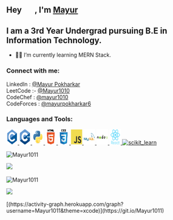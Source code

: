 ## Hey <img src="https://github.com/TheDudeThatCode/TheDudeThatCode/blob/master/Assets/Hi.gif" height = "15" width="29">, I'm [Mayur](https://github.com/Mayur1011) 
<h2 align="left">I am a 3rd Year Undergrad pursuing B.E in Information Technology.</h2>

<!-- To show profile views -->
<!-- <p align="left"> <img src="https://komarev.com/ghpvc/?username=Mayur1011&label=Profile%20views&color=0e75b6&style=flat" alt="Mayur1011" /> </p> -->

- 👨‍💻 I’m currently learning MERN Stack.

### Connect with me:

LinkedIn : [@Mayur Pokharkar](https://www.linkedin.com/in/mayur-pokharkar/) <br/>
LeetCode :- [@Mayur1010](https://leetcode.com/_4D/) <br/>
CodeChef : [@mayur1010](https://www.codechef.com/users/mayur1010) <br/>
CodeForces : [@mayurpokharkar6](https://codeforces.com/profile/mayurpokharkar6) <br/>

<h3 align="left">Languages and Tools:</h3>
<p align="left"> <a href="https://www.cprogramming.com/" target="_blank"> <img src="https://raw.githubusercontent.com/devicons/devicon/master/icons/c/c-original.svg" alt="c" width="30" height="40"/> </a> 
<a href="https://www.w3schools.com/cpp/" target="_blank"> <img src="https://raw.githubusercontent.com/devicons/devicon/master/icons/cplusplus/cplusplus-original.svg" alt="cplusplus" width="30" height="40"/> </a> 
<a href="https://www.python.org" target="_blank"> <img src="https://raw.githubusercontent.com/devicons/devicon/master/icons/python/python-original.svg" alt="python" width="30" height="40"/> </a>
<a href="https://www.w3.org/html/" target="_blank"> <img src="https://raw.githubusercontent.com/devicons/devicon/master/icons/html5/html5-original-wordmark.svg" alt="html5" width="30" height="40"/> </a>  
<a href="https://www.w3schools.com/css/" target="_blank"> <img src="https://raw.githubusercontent.com/devicons/devicon/master/icons/css3/css3-original-wordmark.svg" alt="css3" width="30" height="40"/> </a> 
<a href="https://developer.mozilla.org/en-US/docs/Web/JavaScript" target="_blank"> <img src="https://raw.githubusercontent.com/devicons/devicon/master/icons/javascript/javascript-original.svg" alt="javascript" width="30" height="40"/> </a> 
<a href="https://www.mysql.com/" target="_blank"> <img src="https://raw.githubusercontent.com/devicons/devicon/master/icons/mysql/mysql-original-wordmark.svg" alt="mysql" width="30" height="40"/> </a> 
<a href="https://nodejs.org" target="_blank"> <img src="https://raw.githubusercontent.com/devicons/devicon/master/icons/nodejs/nodejs-original-wordmark.svg" alt="nodejs" width="30" height="40"/> </a> 
<a href="https://reactjs.org/" target="_blank"> <img src="https://raw.githubusercontent.com/devicons/devicon/master/icons/react/react-original-wordmark.svg" alt="react" width="30" height="40"/> </a> 
<a href="https://scikit-learn.org/" target="_blank"> <img src="https://upload.wikimedia.org/wikipedia/commons/0/05/Scikit_learn_logo_small.svg" alt="scikit_learn" width="30" height="40"/> </a> </p>


<p><img align="center" src="https://github-readme-stats.vercel.app/api/top-langs?username=Mayur1011&show_icons=true&locale=en&layout=compact&title_color=ffffff&icon_color=bb2acf&text_color=daf7dc&bg_color=151515" alt="Mayur1011" /></p>
<p> <img src="https://github-readme-stats.vercel.app/api?username=Mayur1011&&show_icons=true&title_color=ffffff&icon_color=bb2acf&text_color=daf7dc&bg_color=151515" /></p>
<p><img align="center" src="https://github-readme-streak-stats.herokuapp.com/?user=Mayur1011&theme=dark" alt="Mayur1011" /></p>

<p> <img src="https://activity-graph.herokuapp.com/graph?username=Mayur1011&theme=xcode" /></p>
[(https://activity-graph.herokuapp.com/graph?username=Mayur1011&theme=xcode)](https://git.io/Mayur1011)

